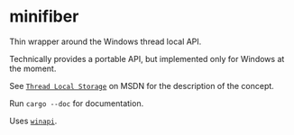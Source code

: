 # minifiber

Thin wrapper around the Windows thread local API.

Technically provides a portable API, but implemented only for Windows at the moment.

See [`Thread Local Storage`](https://docs.microsoft.com/en-us/windows/win32/procthread/thread-local-storage) on MSDN for the description of the concept.

Run `cargo --doc` for documentation.

Uses [`winapi`](https://docs.rs/winapi/0.3.8/winapi/).